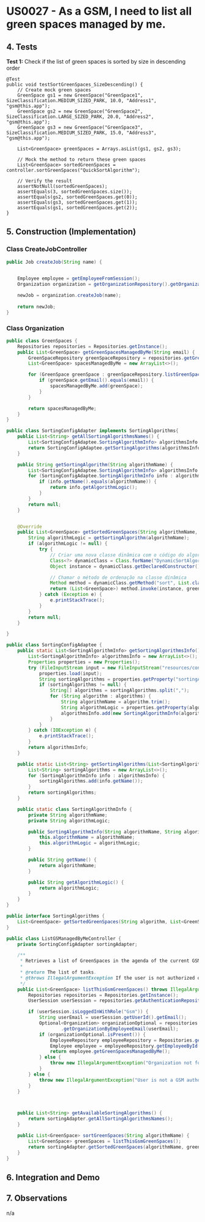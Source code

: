 # US0027 - As a GSM, I need to list all green spaces managed by me.

## 4. Tests 

**Test 1:** Check if the list of green spaces is sorted by size in descending order

    @Test
    public void testSortGreenSpaces_SizeDescending() {
        // Create mock green spaces
        GreenSpace gs1 = new GreenSpace("GreenSpace1", SizeClassification.MEDIUM_SIZED_PARK, 10.0, "Address1", "gsm@this.app");
        GreenSpace gs2 = new GreenSpace("GreenSpace2", SizeClassification.LARGE_SIZED_PARK, 20.0, "Address2", "gsm@this.app");
        GreenSpace gs3 = new GreenSpace("GreenSpace3", SizeClassification.MEDIUM_SIZED_PARK, 15.0, "Address3", "gsm@this.app");

        List<GreenSpace> greenSpaces = Arrays.asList(gs1, gs2, gs3);

        // Mock the method to return these green spaces
        List<GreenSpace> sortedGreenSpaces = controller.sortGreenSpaces("QuickSortAlgorithm");

        // Verify the result
        assertNotNull(sortedGreenSpaces);
        assertEquals(3, sortedGreenSpaces.size());
        assertEquals(gs2, sortedGreenSpaces.get(0));
        assertEquals(gs3, sortedGreenSpaces.get(1));
        assertEquals(gs1, sortedGreenSpaces.get(2));
    }
	


## 5. Construction (Implementation)

### Class CreateJobController 

```java
public Job createJob(String name) {

	
	Employee employee = getEmployeeFromSession();
	Organization organization = getOrganizationRepository().getOrganizationByEmployee(employee);

	newJob = organization.createJob(name);
    
	return newJob;
}
```

### Class Organization

```java
public class GreenSpaces {
    Repositories repositories = Repositories.getInstance();
    public List<GreenSpace> getGreenSpacesManagedByMe(String email) {
        GreenSpaceRepository greenSpaceRepository = repositories.getGreenSpaceRepository();
        List<GreenSpace> spacesManagedByMe = new ArrayList<>();

        for (GreenSpace greenSpace : greenSpaceRepository.listGreenSpaces()) {
            if (greenSpace.getEmail().equals(email)) {
                spacesManagedByMe.add(greenSpace);
            }
        }

        return spacesManagedByMe;
    }
}


```

```java
public class SortingConfigAdapter implements SortingAlgorithms{
    public List<String> getAllSortingAlgorithmsNames() {
        List<SortingConfigAdaptee.SortingAlgorithmInfo> algorithmsInfo = SortingConfigAdaptee.getSortingAlgorithmsInfo();
        return SortingConfigAdaptee.getSortingAlgorithms(algorithmsInfo);
    }

    public String getSortingAlgorithm(String algorithmName) {
        List<SortingConfigAdaptee.SortingAlgorithmInfo> algorithmsInfo = SortingConfigAdaptee.getSortingAlgorithmsInfo();
        for (SortingConfigAdaptee.SortingAlgorithmInfo info : algorithmsInfo) {
            if (info.getName().equals(algorithmName)) {
                return info.getAlgorithmLogic();
            }
        }
        return null;
    }


    @Override
    public List<GreenSpace> getSortedGreenSpaces(String algorithmName, List<GreenSpace> greenSpaces) {
        String algorithmLogic = getSortingAlgorithm(algorithmName);
        if (algorithmLogic != null) {
            try {
                // Criar uma nova classe dinâmica com o código do algoritmo
                Class<?> dynamicClass = Class.forName("DynamicSortAlgorithm");
                Object instance = dynamicClass.getDeclaredConstructor().newInstance();

                // Chamar o método de ordenação na classe dinâmica
                Method method = dynamicClass.getMethod("sort", List.class);
                return (List<GreenSpace>) method.invoke(instance, greenSpaces);
            } catch (Exception e) {
                e.printStackTrace();
            }
        }
        return null;
    }

}

```

```java
public class SortingConfigAdaptee {
    public static List<SortingAlgorithmInfo> getSortingAlgorithmsInfo() {
        List<SortingAlgorithmInfo> algorithmsInfo = new ArrayList<>();
        Properties properties = new Properties();
        try (FileInputStream input = new FileInputStream("resources/config.properties")) {
            properties.load(input);
            String sortingAlgorithms = properties.getProperty("sortingAlgorithms");
            if (sortingAlgorithms != null) {
                String[] algorithms = sortingAlgorithms.split(",");
                for (String algorithm : algorithms) {
                    String algorithmName = algorithm.trim();
                    String algorithmLogic = properties.getProperty(algorithmName);
                    algorithmsInfo.add(new SortingAlgorithmInfo(algorithmName, algorithmLogic));
                }
            }
        } catch (IOException e) {
            e.printStackTrace();
        }
        return algorithmsInfo;
    }

    public static List<String> getSortingAlgorithms(List<SortingAlgorithmInfo> algorithmsInfo) {
        List<String> sortingAlgorithms = new ArrayList<>();
        for (SortingAlgorithmInfo info : algorithmsInfo) {
            sortingAlgorithms.add(info.getName());
        }
        return sortingAlgorithms;
    }

    public static class SortingAlgorithmInfo {
        private String algorithmName;
        private String algorithmLogic;

        public SortingAlgorithmInfo(String algorithmName, String algorithmLogic) {
            this.algorithmName = algorithmName;
            this.algorithmLogic = algorithmLogic;
        }

        public String getName() {
            return algorithmName;
        }

        public String getAlgorithmLogic() {
            return algorithmLogic;
        }
    }
}


```

```java
public interface SortingAlgorithms {
    List<GreenSpace> getSortedGreenSpaces(String algorithm, List<GreenSpace> greenSpaces);
}


```

```java
public class ListGSManagedByMeController {
    private SortingConfigAdapter sortingAdapter;

    /**
     * Retrieves a list of GreenSpaces in the agenda of the current GSM user.
     *
     * @return The list of tasks.
     * @throws IllegalArgumentException If the user is not authorized or if the organization is not found.
     */
    public List<GreenSpace> listThisGsmGreenSpaces() throws IllegalArgumentException {
        Repositories repositories = Repositories.getInstance();
        UserSession userSession = repositories.getAuthenticationRepository().getCurrentUserSession();

        if (userSession.isLoggedInWithRole("Gsm")) {
            String userEmail = userSession.getUserId().getEmail();
            Optional<Organization> organizationOptional = repositories.getOrganizationRepository()
                    .getOrganizationByEmployeeEmail(userEmail);
            if (organizationOptional.isPresent()) {
                EmployeeRepository employeeRepository = Repositories.getInstance().getEmployeeRepository();
                Employee employee = employeeRepository.getEmployeeById(userEmail);
                return employee.getGreenSpacesManagedByMe();
            } else {
                throw new IllegalArgumentException("Organization not found for user: " + userEmail);
            }
        } else {
            throw new IllegalArgumentException("User is not a GSM authorized.");
        }
    }



    public List<String> getAvailableSortingAlgorithms() {
        return sortingAdapter.getAllSortingAlgorithmsNames();
    }

    public List<GreenSpace> sortGreenSpaces(String algorithmName) {
        List<GreenSpace> greenSpaces = listThisGsmGreenSpaces();
        return sortingAdapter.getSortedGreenSpaces(algorithmName, greenSpaces);
    }
}
```


## 6. Integration and Demo 




## 7. Observations

n/a